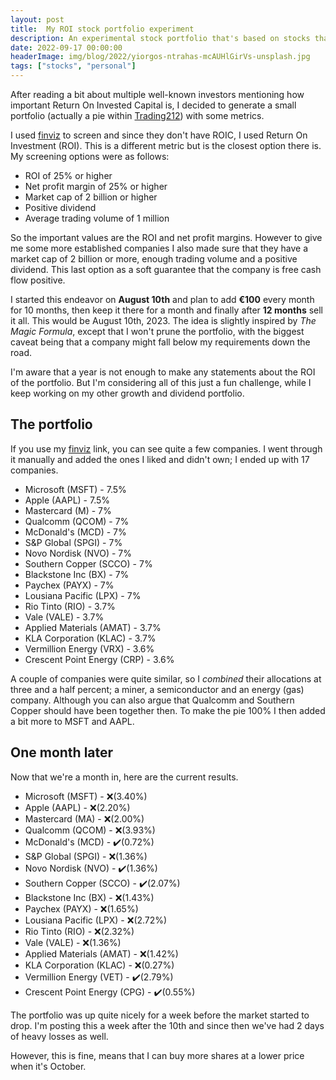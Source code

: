 ```yaml
---
layout: post
title:  My ROI stock portfolio experiment
description: An experimental stock portfolio that's based on stocks that have 25% or higher Return On Investment metrics. 
date: 2022-09-17 00:00:00
headerImage: img/blog/2022/yiorgos-ntrahas-mcAUHlGirVs-unsplash.jpg
tags: ["stocks", "personal"]
---
```


After reading a bit about multiple well-known investors mentioning how important Return On Invested Capital is,
I decided to generate a small portfolio (actually a pie within [Trading212][t]) with some metrics.

I used [finviz][f] to screen and since they don't have ROIC, I used Return On Investment (ROI).
This is a different metric but is the closest option there is. My screening options were as follows:

- ROI of 25% or higher
- Net profit margin of 25% or higher
- Market cap of 2 billion or higher
- Positive dividend
- Average trading volume of 1 million

So the important values are the ROI and net profit margins. However to give me some more established companies
I also made sure that they have a market cap of 2 billion or more, enough trading volume and a positive dividend.
This last option as a soft guarantee that the company is free cash flow positive.

I started this endeavor on **August 10th** and plan to add **€100** every month for 10 months, 
then keep it there for a month and finally after **12 months** sell it all. This would be August 10th, 2023.
The idea is slightly inspired by _The Magic Formula_, except that I won't prune the portfolio, with the biggest caveat
being that a company might fall below my requirements down the road.

I'm aware that a year is not enough to make any statements about the ROI of the portfolio.
But I'm considering all of this just a fun challenge, while I keep working on my other growth and dividend portfolio.

## The portfolio

If you use my [finviz][f] link, you can see quite a few companies. I went through it manually and added the ones I liked and didn't own; 
I ended up with 17 companies.

- Microsoft (MSFT) - 7.5%
- Apple (AAPL) - 7.5%
- Mastercard (M) - 7%
- Qualcomm (QCOM) - 7%
- McDonald's (MCD) - 7%
- S&P Global (SPGI) - 7%
- Novo Nordisk (NVO) - 7%
- Southern Copper (SCCO) - 7%
- Blackstone Inc (BX) - 7%
- Paychex (PAYX) - 7%
- Lousiana Pacific (LPX) - 7%
- Rio Tinto (RIO) - 3.7%
- Vale (VALE) - 3.7%
- Applied Materials (AMAT) - 3.7%
- KLA Corporation (KLAC) - 3.7%
- Vermillion Energy (VRX) - 3.6%
- Crescent Point Energy (CRP) - 3.6%

A couple of companies were quite similar, so I _combined_ their allocations at three and a half percent; a miner, a semiconductor and an energy (gas) company.
Although you can also argue that Qualcomm and Southern Copper should have been together then. To make the pie 100% I then added a bit more to MSFT and AAPL.

## One month later

Now that we're a month in, here are the current results.

- Microsoft (MSFT) - ❌(3.40%)
- Apple (AAPL) - ❌(2.20%)
- Mastercard (MA) - ❌(2.00%)
- Qualcomm (QCOM) - ❌(3.93%)
- McDonald's (MCD) - ✔️(0.72%)
- S&P Global (SPGI) - ❌(1.36%)
- Novo Nordisk (NVO) - ✔️(1.36%)
- Southern Copper (SCCO) - ✔️(2.07%)
- Blackstone Inc (BX) - ❌(1.43%)
- Paychex (PAYX) - ❌(1.65%)
- Lousiana Pacific (LPX) - ❌(2.72%)
- Rio Tinto (RIO) - ❌(2.32%)
- Vale (VALE) - ❌(1.36%)
- Applied Materials (AMAT) - ❌(1.42%)
- KLA Corporation (KLAC) - ❌(0.27%)
- Vermillion Energy (VET) - ✔️(2.79%)
- Crescent Point Energy (CPG) - ✔️(0.55%)

The portfolio was up quite nicely for a week before the market started to drop. 
I'm posting this a week after the 10th and since then we've had 2 days of heavy losses as well.

However, this is fine, means that I can buy more shares at a lower price when it's October.


[f]: https://finviz.com/screener.ashx?v=111&f=cap_midover,fa_div_pos,fa_netmargin_o25,fa_roi_verypos,sh_avgvol_o1000&ft=4
[t]: https://www.trading212.com/invite/HrAs2dFZ
